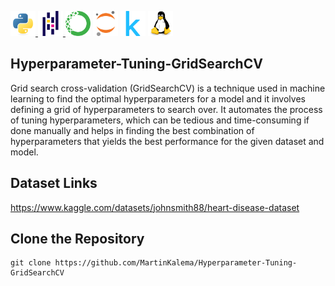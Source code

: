 <a href="https://www.python.org" target="_blank" rel="noreferrer"> <img src="https://raw.githubusercontent.com/devicons/devicon/master/icons/python/python-original.svg" alt="python" width="40" height="40"/> </a> <a href="https://pandas.pydata.org/" target="_blank" rel="noreferrer"> <img src="https://raw.githubusercontent.com/devicons/devicon/2ae2a900d2f041da66e950e4d48052658d850630/icons/pandas/pandas-original.svg" alt="pandas" width="40" height="40"/> </a> </a><img src="https://github.com/devicons/devicon/blob/master/icons/anaconda/anaconda-original.svg" width="40" height="40"/>
<img src="https://github.com/devicons/devicon/blob/master/icons/jupyter/jupyter-original.svg" width="40" height="40" /> <img src="https://github.com/devicons/devicon/blob/master/icons/kaggle/kaggle-original.svg" width="40" height="40" /> <img src="https://github.com/devicons/devicon/blob/master/icons/linux/linux-original.svg" width="40" height="40" />

## Hyperparameter-Tuning-GridSearchCV
Grid search cross-validation (GridSearchCV) is a technique used in machine learning to find the optimal hyperparameters for a model and it involves defining a grid of hyperparameters to search over.
It automates the process of tuning hyperparameters, which can be tedious and time-consuming if done manually and helps in finding the best combination of hyperparameters that yields the best performance for the given dataset and model.

## Dataset Links
https://www.kaggle.com/datasets/johnsmith88/heart-disease-dataset


## Clone the Repository
```
git clone https://github.com/MartinKalema/Hyperparameter-Tuning-GridSearchCV
```

